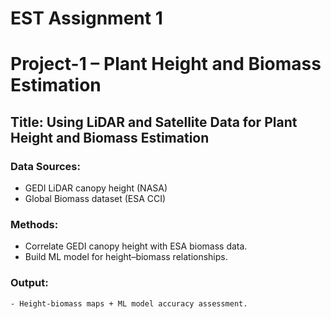 # EST Assignment 1

# Project-1 – Plant Height and Biomass Estimation

## Title: Using LiDAR and Satellite Data for Plant Height and Biomass Estimation

### Data Sources:
 - GEDI LiDAR canopy height (NASA)
 - Global Biomass dataset (ESA CCI)
### Methods:
 - Correlate GEDI canopy height with ESA biomass data.
 - Build ML model for height–biomass relationships.

### Output: 
    - Height-biomass maps + ML model accuracy assessment.
